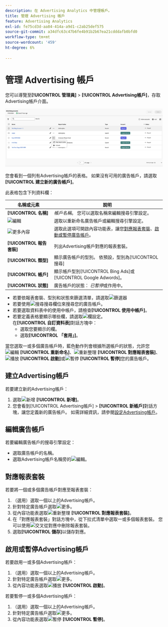 ```yaml
---
description: 在 Advertising Analytics 中管理帳戶。
title: 管理 Advertising 帳戶
feature: Advertising Analytics
exl-id: fe75cd3d-aa84-414a-a9d1-c2ab25def575
source-git-commit: a34dfc63c47b6fe4b91b2b67ea21cdddafb0bfd0
workflow-type: tm+mt
source-wordcount: '459'
ht-degree: 6%

---
```


# 管理 Advertising 帳戶

您可以導覽至&#x200B;**[!UICONTROL 管理員]** > **[!UICONTROL Advertising帳戶]**，存取Advertising帳戶介面。

![Advertising帳戶](assets/manage-ad-accounts.png)

您會看到一個列有Advertising帳戶的表格。 如果沒有可用的廣告帳戶，請選取&#x200B;**[!UICONTROL 建立新的廣告帳戶]**。

此表格包含下列資料欄：

| 名稱或元素 | 說明 |
|---|---|
| **[!UICONTROL 名稱]** | *帳戶名稱*。 您可以選取名稱來編輯搜尋引擎設定。 |
| ![編輯](https://spectrum.adobe.com/static/icons/workflow_18/Smock_Edit_18_N.svg) | 選取以重新命名廣告帳戶或編輯搜尋引擎設定。 |
| ![更多內容](https://spectrum.adobe.com/static/icons/workflow_18/Smock_More_18_N.svg) | 選取此選項可開啟內容功能表，讓您[對應報表套裝](#map-reporting-suites)、[啟動或暫停廣告帳戶](#activate-or-pause-advertising-accounts)。 |
| **[!UICONTROL 報告套裝]** | 列出Advertising帳戶對應的報表套裝。 |
| **[!UICONTROL 類型]** | 顯示廣告帳戶的型別。 依預設，型別為[!UICONTROL 搜尋] |
| **[!UICONTROL 帳戶]** | 顯示帳戶型別[!UICONTROL Bing Ads]或[!UICONTROL Google Adwords]。 |
| **[!UICONTROL 狀態]** | 廣告帳戶的狀態： *已暫停*&#x200B;或作用中。 |


- 若要依報表套裝、型別和狀態來篩選清單，請選取![篩選器](https://spectrum.adobe.com/static/icons/workflow_18/Smock_Filter_18_N.svg)
- 若要使用![搜尋](https://spectrum.adobe.com/static/icons/workflow_18/Smock_Search_18_N.svg)搜尋欄位來搜尋您的廣告帳戶。
- 若要選取資料表中的使用中帳戶，請檢查&#x200B;**[!UICONTROL 使用中帳戶]**。
- 若要定義表格要顯示哪些欄，請選取![欄設定](https://spectrum.adobe.com/static/icons/workflow_18/Smock_ColumnSettings_18_N.svg)。 <br/>在&#x200B;**[!UICONTROL 自訂資料表]**&#x200B;對話方塊中：
   - 選取您要顯示的欄。
   - 選取&#x200B;**[!UICONTROL 「套用」]**。

當您選取一或多個廣告帳戶時，藍色動作列會根據所選帳戶的狀態，允許您![編輯](https://spectrum.adobe.com/static/icons/workflow_18/Smock_Edit_18_N.svg) **[!UICONTROL 重新命名]**、![重新整理](https://spectrum.adobe.com/static/icons/workflow_18/Smock_Refresh_18_N.svg) **[!UICONTROL 對應報表套裝]**、![播放](https://spectrum.adobe.com/static/icons/workflow_18/Smock_Play_18_N.svg) **[!UICONTROL 啟動]**&#x200B;或![暫停](https://spectrum.adobe.com/static/icons/workflow_18/Smock_Pause_18_N.svg) **[!UICONTROL 暫停]**&#x200B;您的廣告帳戶。

## 建立Advertising帳戶

若要建立新的Advertising帳戶：

1. 選取![新增](https://spectrum.adobe.com/static/icons/workflow_18/Smock_AddCircle_18_N.svg) **[!UICONTROL 新增]**。
1. 您會看到[!UICONTROL Advertising帳戶] > **[!UICONTROL 新帳戶]**&#x200B;對話方塊，讓您定義新的廣告帳戶。 如需詳細資訊，請參閱[設定Advertising帳戶](aa-create-ad-account.md)。


## 編輯廣告帳戶

若要編輯廣告帳戶的搜尋引擎設定：

- 選取廣告帳戶的名稱。
- 選取Advertising帳戶名稱旁的![編輯](https://spectrum.adobe.com/static/icons/workflow_18/Smock_Edit_18_N.svg)。

## 對應報表套裝

若要將一個或多個廣告帳戶對應至報表套裝：

1. （選用）選取一個以上的Advertising帳戶。
1. 針對特定廣告帳戶選取![更多](https://spectrum.adobe.com/static/icons/workflow_18/Smock_More_18_N.svg)。
1. 從內容功能表選取![重新整理](https://spectrum.adobe.com/static/icons/workflow_18/Smock_Refresh_18_N.svg) **[!UICONTROL 對應報表套裝]**。
1. 在「對應報表套裝」對話方塊中，從下拉式清單中選取一或多個報表套裝。 您可以使用![交叉](https://spectrum.adobe.com/static/icons/ui_18/CrossSize400.svg)從對應中刪除報表套裝。
1. 選取&#x200B;**[!UICONTROL 儲存]**&#x200B;以儲存對應。


## 啟用或暫停Advertising帳戶

若要啟用一或多個Advertising帳戶：

1. （選用）選取一個以上的Advertising帳戶。
1. 針對特定廣告帳戶選取![更多](https://spectrum.adobe.com/static/icons/workflow_18/Smock_More_18_N.svg)。
1. 從內容功能表選取![播放](https://spectrum.adobe.com/static/icons/workflow_18/Smock_Play_18_N.svg) **[!UICONTROL 啟動]**。

若要暫停一或多個Advertising帳戶：

1. （選用）選取一個以上的Advertising帳戶。
1. 針對特定廣告帳戶選取![更多](https://spectrum.adobe.com/static/icons/workflow_18/Smock_More_18_N.svg)。
1. 從內容功能表選取![暫停](https://spectrum.adobe.com/static/icons/workflow_18/Smock_Pause_18_N.svg) **[!UICONTROL 暫停]**。

